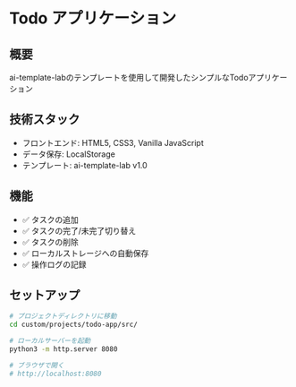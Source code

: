 # Todo アプリケーション

## 概要
ai-template-labのテンプレートを使用して開発したシンプルなTodoアプリケーション

## 技術スタック
- フロントエンド: HTML5, CSS3, Vanilla JavaScript
- データ保存: LocalStorage
- テンプレート: ai-template-lab v1.0

## 機能
- ✅ タスクの追加
- ✅ タスクの完了/未完了切り替え
- ✅ タスクの削除
- ✅ ローカルストレージへの自動保存
- ✅ 操作ログの記録

## セットアップ
```bash
# プロジェクトディレクトリに移動
cd custom/projects/todo-app/src/

# ローカルサーバーを起動
python3 -m http.server 8080

# ブラウザで開く
# http://localhost:8080
```
